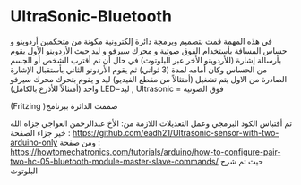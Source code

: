 # UltraSonic-Bluetooth
في هذه المهمة قمت بتصميم وبرمجة دائرة إلكترونية مكونة من متحكمين أردوينو و حساس المسافة بأستخدام الفوق صوتية و محرك سيرفو و ليد
حيث الأردوينو الأول يقوم بأرسالة إشارة (للأردوينو الأخر عبر البلوتوث) في حال أن تم أقترب الشخص أو الجسم من الحساس وكان أمامه لمدة (3 ثواني) 
ثم يقوم الأردونو الثاني بأستقبال الإشارة الصادرة من الاول يتم تشغيل (أمتثالاً من مقطع الفيديو) ليد و يقوم بتحرك محرك سيرفو واحد (أمتثالاً للأذرع بالكامل)
LED=ليد , Ultrasonic = فوق الصوتية 

(Fritzing )صممت الدائرة ببرنامج

تم أقتباس الكود البرمجي وعمل التعديلات اللازمة من:
 الأخ عبدالرحمن العواجي جزاه الله خير جزاء 
الصفحة : https://github.com/eadh21/Ultrasonic-sensor-with-two-arduino-only
ومن صفحة : https://howtomechatronics.com/tutorials/arduino/how-to-configure-pair-two-hc-05-bluetooth-module-master-slave-commands/ حيث تم شرح البلوتوث 
